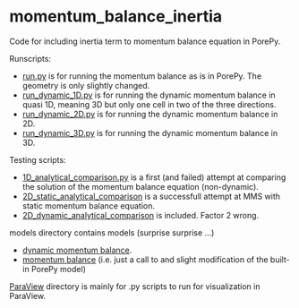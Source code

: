 # momentum_balance_inertia
Code for including inertia term to momentum balance equation in PorePy.

Runscripts:
* [run.py](./run.py) is for running the momentum balance as is in PorePy. The geometry is only slightly changed.
* [run_dynamic_1D.py](./run_dynamic_1D.py) is for running the dynamic momentum balance in quasi 1D, meaning 3D but only one cell in two of the three directions.
* [run_dynamic_2D.py](./run_dynamic_2D.py) is for running the dynamic momentum balance in 2D.
* [run_dynamic_3D.py](./run_dynamic_3D.py) is for running the dynamic momentum balance in 3D.

Testing scripts:
* [1D_analytical_comparison.py](./1D_analytical_comparison.py) is a first (and failed) attempt at comparing the solution of the momentum balance equation (non-dynamic).
* [2D_static_analytical_comparison](./1D_static_analytical_comparison.py) is a successfull attempt at MMS with static momentum balance equation.
* [2D_dynamic_analytical_comparison](./2D_dynamic_analytical_comparison.py) is included. Factor 2 wrong.

models directory contains models (surprise surprise ...)
* [dynamic momentum balance](./models/dynamic_momentum_balance.py).
* [momentum balance](./models/no_inertia_momentum_balance.py) (i.e. just a call to and slight modification of the built-in PorePy model)

[ParaView](./ParaView/) directory is mainly for .py scripts to run for visualization in ParaView.
